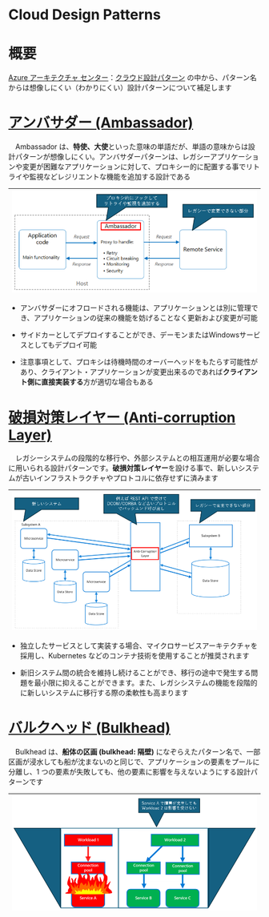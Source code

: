 # Cloud Design Patterns

# 概要
[Azure アーキテクチャ センター](https://learn.microsoft.com/ja-jp/azure/architecture/)：[クラウド設計パターン](https://learn.microsoft.com/ja-jp/azure/architecture/patterns/#catalog-of-patterns) の中から、パターン名からは想像しにくい（わかりにくい）設計パターンについて補足します


# [アンバサダー (Ambassador)](https://learn.microsoft.com/ja-jp/azure/architecture/patterns/ambassador)
　Ambassador は、**特使、大使**といった意味の単語だが、単語の意味からは設計パターンが想像しにくい。アンバサダーパターンは、レガシーアプリケーションや変更が困難なアプリケーションに対して、プロキシー的に配置する事でリトライや監視などレジリエントな機能を追加する設計である

| ![Ambassador](images/ambassador.png) |
| ----- |

- アンバサダーにオフロードされる機能は、アプリケーションとは別に管理でき、アプリケーションの従来の機能を妨げることなく更新および変更が可能

- サイドカーとしてデプロイすることができ、デーモンまたはWindowsサービスとしてもデプロイ可能

- 注意事項として、プロキシは待機時間のオーバーヘッドをもたらす可能性があり、クライアント・アプリケーションが変更出来るのであれば**クライアント側に直接実装する**方が適切な場合もある


# [破損対策レイヤー (Anti-corruption Layer)](https://learn.microsoft.com/ja-jp/azure/architecture/patterns/anti-corruption-layer)
　レガシーシステムの段階的な移行や、外部システムとの相互運用が必要な場合に用いられる設計パターンです。**破損対策レイヤー**を設ける事で、新しいシステムが古いインフラストラクチャやプロトコルに依存せずに済みます

| ![Anti-corruption Layer](images/anti-corruption-layer.png) |
| ----- |

- 独立したサービスとして実装する場合、マイクロサービスアーキテクチャを採用し、Kubernetes などのコンテナ技術を使用することが推奨されます

- 新旧システム間の統合を維持し続けることができ、移行の途中で発生する問題を最小限に抑えることができます。また、レガシシステムの機能を段階的に新しいシステムに移行する際の柔軟性も高まります

# [バルクヘッド (Bulkhead)](https://learn.microsoft.com/ja-jp/azure/architecture/patterns/bulkhead)
　Bulkhead は、**船体の区画 (bulkhead: 隔壁)** になぞらえたパターン名で、一部区画が浸水しても船が沈まないのと同じで、アプリケーションの要素をプールに分離し、1 つの要素が失敗しても、他の要素に影響を与えないようにする設計パターンです

| ![Bulkhead](images/bulkhead.png) |
| ----- |

